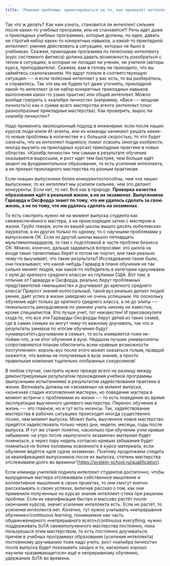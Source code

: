 ```yaml
---
title: 'Решение проблемы: ориентироваться на то, как проверяет интеллект эволюция'
---
```


Так что ж делать? Как нам узнать, становится ли интеллект сильнее после
каких-то учебных программ, или не становится?! Речь идёт даже о
прикладных учебных программах, которые должны, по идее, давать не
строгий набор каких-то конкретных навыков, а какой-то прикладной
интеллект: умение действовать в ситуациях, которых не было в учебниках.
Скажем, прикладная программа по телесному интеллекту (курс системного
фитнеса) должна давать возможность разобраться с телом в ситуациях, в
которые не попадал ни ученик, ни учителя (авторы курса, преподаватели).
Скажем, вам в голову не приходило, что вы займётесь скалолазанием. Но
вдруг попали в соответствующую ситуацию --- и если телесный интеллект у
вас есть, то вы разберётесь, и справитесь. Так что мы не будем тут даже
уточнять, прикладной какой-то интеллект (а не набор конкретных
прикладных навыков выполнения каких-то узких практик) или общий
интеллект. Можно вообще говорить о «калибре личности» (например,
«Вася --- мощная личность!») как о сумме всего мастерства агента
(интеллект плюс разнообразные прикладные мастерства). Как проверить,
вырос ли «калибр личности»?

Надо применять эволюционный подход в инженерии: если после наших курсов
люди и/или AI-агенты, или их команды начинают решать какие-то новые
проблемы в количестве и с большой скоростью, то это будет означать, что
их интеллект поднялся, помог освоить (иногда изобрести, иногда выучить
на прикладных курсах) прикладные практики в новых областях. «Калибр
личности» тем самым в результате обучения оказывается выросшим, и рост
идёт тем быстрее, чем больше идёт акцент на фундаментальное образование,
то есть усиление интеллекта, а не прихват прикладного мастерства по
разным практикам.

Если «наши» выпускники более конкурентоспособны, чем «не наши»
выпускники, то их интеллект мы усилили сильнее, чем это делают
конкуренты. Если нет, то нет. Всё как в природе. **Проверка** **качества
образования** **идёт в реальной жизни, а не на экзаменах. Выпускников
Гарварда и Оксфорда знают по тому, что им удалось сделать за свою жизнь,
а не по тому, что им удалось сделать на экзаменах.**

То есть смотреть нужно не на момент выпуска студента как
свежеиспечённого мастера, а на происходящее затем с мастером в жизни.
Грубо говоря, если из вашей школы вышло десять нобелевских лауреатов, а
из других только по одному, то с научными проблемами у выпускников ОК.
Если из другой школы вышло пятнадцать мультимиллиардеров, то там с
подготовкой в части проблем бизнеса ОК. Можно, конечно, дальше
задаваться вопросами: это школа на входе таких талантливых берёт и потом
не портит, или таки реально чему-то выучивает, что такие результаты?
Исследования такие были, они показывают, что какой-нибудь Гарвард в
плане обучения не так сильно меняет людей, как какой-то победитель в
категории «доучиваем с нуля до крепкого среднего класса» из глубинки
США. Вот там, в отличие от Гарварда и Оксфорда, реально берут проблемных
представителей «меньшинств» и доучивают до крепкого среднего класса!
Прирост знаний колоссальный, такой вуз реально делает людей умнее, даёт
успех в жизни заведомо не очень успешным. Но поскольку обучение идёт
только до крепкого среднего класса, а не до элиты --- гениальность
рекордсменов по умению учить никому не известна, кроме специалистов. Кто
лучше учит, тот неизвестен! И присовокупите сюда то, что все эти
Гарварды-Оксфорды берут детей из таких семей, где в самих семьях их
могут чему-то важному доучивать, так что и результаты замеров по итогам
обучения будут «университет+доучивание в семье», то есть измеряется тоже
не-пойми-что, а не итог обучения в вузе. Недаром лучшие университеты
сопротивляются планам обеспечить всем «равные возможности поступления»:
король-вуз после этого может оказаться голым, правдой окажется, что
важны не получаемые в вузе знания, а просто правильная компания
тщательно отобранных сокурсников!

В любом случае, смотреть нужно прежде всего на разницу между
демонстрируемым результатом прохождения учебной программы (выпускными
испытаниями) и результатом задействования практики в жизни. Волновать
должны не «экзамены» на момент выпуска, «конечная стадия изготовления
мастера», но поведение мастера в момент встречи с проблемами из жизни
--- то есть поведение во время эксплуатации выученного целевого
мастерства. Перенос обучения в жизнь --- это главное, но и тут есть
нюансы. Так, задействование мастерства в рабочих ситуациях происходит
иногда существенно позже, чем момент выпуска. Может быть, выученное
новое мастерство придётся задействовать только через дни, недели,
месяцы, годы после выпуска. И тут же станет понятно, насколько при
обучении учли кривые забывания: на утро после «выпускного экзамена»
материал будет помниться, а через пару недель согласно кривым забывания
будет помниться не более половины освоенного в курсе материала, если
обучение ведётся «для сдачи экзамена». Поэтому продолжаем следить за
квалификацией выпускников после их выпуска, степень мастерства
отслеживаем долго во
времени^[<https://system-school.ru/qualification>].

Если команда учителей подняла интеллект студентов достаточно, чтобы
выпущенные мастера отслеживали собственное мышление и коллективное
мышление в своих проектах, то они смогут внятно рассказывать о своих
успехах, включая рассказ о том, как они применили полученные на курсах
знания интеллект-стека при решении проблем. Если их квалификация быстро
и массово растёт после окончания курсов, значит усиление интеллекта
есть. Если не растёт, то усиления интеллекта нет. Конечно, тут нужно
учитывать «непрерывное обучение»/continuous learning, понимаемое как
часть общеинженерного «непрерывного всего»/continuous everything: нужно
поддерживать SoTA свежеполученного мастерства постоянно, пока
пользуешься этим мастерством, то есть постоянно доучиваться, причём в
учебных программах образования (усиления интеллекта) постоянному
доучиванию тоже надо учить: рост «калибра личности» после выпуска будет
показывать заодно и то, насколько хорошо научили «развивающегося» ещё и
непрерывному обучению, удержанию SoTA во времени.
